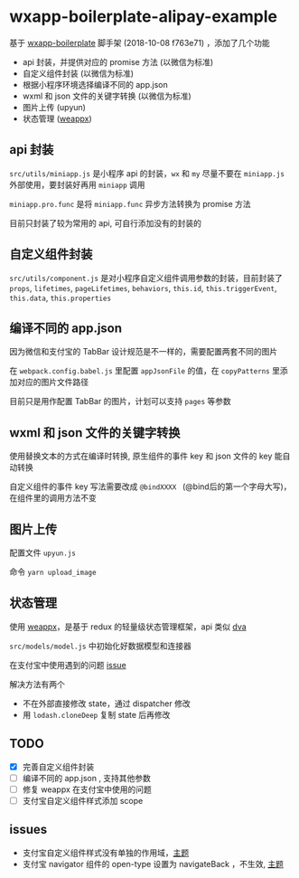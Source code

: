 # wxapp-boilerplate-alipay-example

基于 [wxapp-boilerplate](https://github.com/cantonjs/wxapp-boilerplate) 脚手架 (2018-10-08 f763e71) ，添加了几个功能

- api 封装，并提供对应的 promise 方法 (以微信为标准)
- 自定义组件封装 (以微信为标准)
- 根据小程序环境选择编译不同的 app.json
- wxml 和 json 文件的关键字转换 (以微信为标准)
- 图片上传 (upyun)
- 状态管理 ([weappx](https://github.com/tolerance-go/weappx))

## api 封装

`src/utils/miniapp.js` 是小程序 api 的封装，`wx` 和 `my` 尽量不要在 `miniapp.js` 外部使用，要封装好再用 `miniapp` 调用

`miniapp.pro.func` 是将 `miniapp.func` 异步方法转换为 promise 方法

目前只封装了较为常用的 api, 可自行添加没有的封装的

## 自定义组件封装

`src/utils/component.js` 是对小程序自定义组件调用参数的封装，目前封装了 `props`, `lifetimes`, `pageLifetimes`, `behaviors`, `this.id`, `this.triggerEvent`, `this.data`, `this.properties`

## 编译不同的 app.json

因为微信和支付宝的 TabBar 设计规范是不一样的，需要配置两套不同的图片

在 `webpack.config.babel.js` 里配置 `appJsonFile` 的值，在 `copyPatterns` 里添加对应的图片文件路径

目前只是用作配置 TabBar 的图片，计划可以支持 `pages` 等参数

## wxml 和 json 文件的关键字转换

使用替换文本的方式在编译时转换, 原生组件的事件 key 和 json 文件的 key 能自动转换

自定义组件的事件 key 写法需要改成 `@bindXXXX ` (@bind后的第一个字母大写)，在组件里的调用方法不变

## 图片上传

配置文件 `upyun.js`

命令 `yarn upload_image`

## 状态管理

使用 [weappx](https://github.com/tolerance-go/weappx)，是基于 redux 的轻量级状态管理框架，api 类似 [dva](https://github.com/dvajs/dva)

`src/models/model.js` 中初始化好数据模型和连接器

在支付宝中使用遇到的问题 [issue](https://github.com/tolerance-go/weappx/issues/24)

解决方法有两个

- 不在外部直接修改 state，通过 dispatcher 修改
- 用 `lodash.cloneDeep` 复制 state 后再修改

## TODO

- [x] 完善自定义组件封装
- [ ] 编译不同的 app.json , 支持其他参数
- [ ] 修复 weappx 在支付宝中使用的问题
- [ ] 支付宝自定义组件样式添加 scope

## issues

- 支付宝自定义组件样式没有单独的作用域，[主题](https://openclub.alipay.com/read.php?tid=11844&fid=65)
- 支付宝 navigator 组件的 open-type 设置为 navigateBack ，不生效, [主题](https://openclub.alipay.com/read.php?tid=12013&fid=65)
